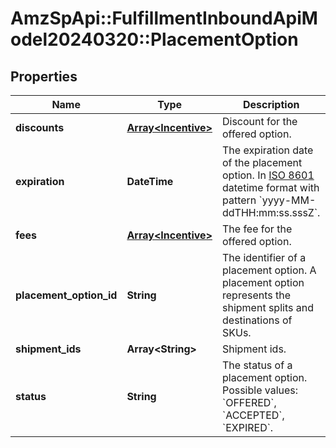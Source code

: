 # AmzSpApi::FulfillmentInboundApiModel20240320::PlacementOption

## Properties
Name | Type | Description | Notes
------------ | ------------- | ------------- | -------------
**discounts** | [**Array&lt;Incentive&gt;**](Incentive.md) | Discount for the offered option. | 
**expiration** | **DateTime** | The expiration date of the placement option. In [ISO 8601](https://developer-docs.amazon.com/sp-api/docs/iso-8601) datetime format with pattern &#x60;yyyy-MM-ddTHH:mm:ss.sssZ&#x60;. | [optional] 
**fees** | [**Array&lt;Incentive&gt;**](Incentive.md) | The fee for the offered option. | 
**placement_option_id** | **String** | The identifier of a placement option. A placement option represents the shipment splits and destinations of SKUs. | 
**shipment_ids** | **Array&lt;String&gt;** | Shipment ids. | 
**status** | **String** | The status of a placement option. Possible values: &#x60;OFFERED&#x60;, &#x60;ACCEPTED&#x60;, &#x60;EXPIRED&#x60;. | 

